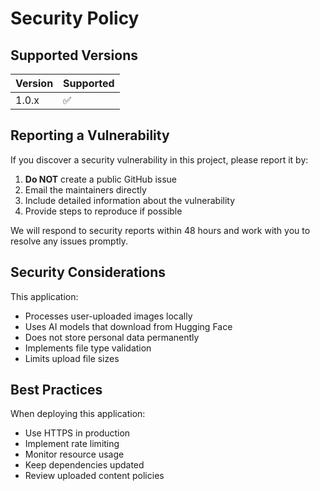 # Security Policy

## Supported Versions

| Version | Supported          |
| ------- | ------------------ |
| 1.0.x   | :white_check_mark: |

## Reporting a Vulnerability

If you discover a security vulnerability in this project, please report it by:

1. **Do NOT** create a public GitHub issue
2. Email the maintainers directly
3. Include detailed information about the vulnerability
4. Provide steps to reproduce if possible

We will respond to security reports within 48 hours and work with you to resolve any issues promptly.

## Security Considerations

This application:
- Processes user-uploaded images locally
- Uses AI models that download from Hugging Face
- Does not store personal data permanently
- Implements file type validation
- Limits upload file sizes

## Best Practices

When deploying this application:
- Use HTTPS in production
- Implement rate limiting
- Monitor resource usage
- Keep dependencies updated
- Review uploaded content policies
